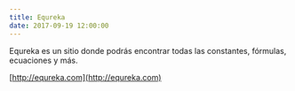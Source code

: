 ```yaml
---
title: Equreka
date: 2017-09-19 12:00:00
---
```

Equreka es un sitio donde podrás encontrar todas las constantes, fórmulas, ecuaciones y más.

[http://equreka.com](http://equreka.com)
